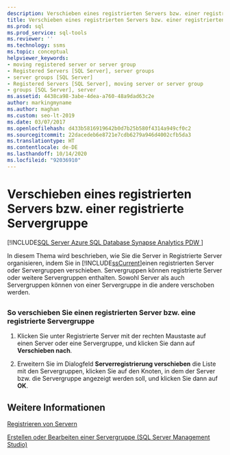 ```yaml
---
description: Verschieben eines registrierten Servers bzw. einer registrierte Servergruppe
title: Verschieben eines registrierten Servers bzw. einer registrierten Servergruppe
ms.prod: sql
ms.prod_service: sql-tools
ms.reviewer: ''
ms.technology: ssms
ms.topic: conceptual
helpviewer_keywords:
- moving registered server or server group
- Registered Servers [SQL Server], server groups
- server groups [SQL Server]
- Registered Servers [SQL Server], moving server or server group
- groups [SQL Server], server
ms.assetid: 4438ca98-3abe-4dea-a760-48a9dad63c2e
author: markingmyname
ms.author: maghan
ms.custom: seo-lt-2019
ms.date: 03/07/2017
ms.openlocfilehash: d433b5816919642b0d7b25b580f4314a949cf0c2
ms.sourcegitcommit: 22dacedeb6e8721e7cdb6279a946d4002cfb5da3
ms.translationtype: HT
ms.contentlocale: de-DE
ms.lasthandoff: 10/14/2020
ms.locfileid: "92036910"
---
```

# <a name="move-a-registered-server-or-registered-server-group"></a>Verschieben eines registrierten Servers bzw. einer registrierte Servergruppe

[!INCLUDE[SQL Server Azure SQL Database Synapse Analytics PDW ](../../includes/applies-to-version/sql-asdb-asdbmi-asa-pdw.md)]

In diesem Thema wird beschrieben, wie Sie die Server in Registrierte Server organisieren, indem Sie in [!INCLUDE[ssCurrent](../../includes/sscurrent-md.md)]einen registrierten Server oder Servergruppen verschieben. Servergruppen können registrierte Server oder weitere Servergruppen enthalten. Sowohl Server als auch Servergruppen können von einer Servergruppe in die andere verschoben werden.  

## <a name="SSMSProcedure"></a>  

### <a name="to-move-a-registered-server-or-server-group"></a>So verschieben Sie einen registrierten Server bzw. eine registrierte Servergruppe  

1. Klicken Sie unter Registrierte Server mit der rechten Maustaste auf einen Server oder eine Servergruppe, und klicken Sie dann auf **Verschieben nach**.  
  
2. Erweitern Sie im Dialogfeld **Serverregistrierung verschieben** die Liste mit den Servergruppen, klicken Sie auf den Knoten, in dem der Server bzw. die Servergruppe angezeigt werden soll, und klicken Sie dann auf **OK**.  

## <a name="see-also"></a>Weitere Informationen

[Registrieren von Servern](./register-servers.md)

[Erstellen oder Bearbeiten einer Servergruppe &#40;SQL Server Management Studio&#41;](./create-or-edit-a-server-group-sql-server-management-studio.md)